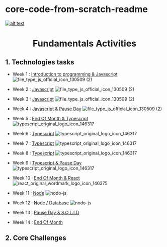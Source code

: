 
# core-code-from-scratch-readme
<a href="https://www.core-code.io/">

![alt text](https://uploads-ssl.webflow.com/5eb2f56932c3562feab232e3/5f73550d00249e7e96c9f3de_Logo.png 'corecodeio')

</a>

<h1 align="center">Fundamentals Activities</h1>

## 1. Technologies tasks

- Week 1 : [Introduction to programming & Javascript](https://github.com/JoseMiguel22/core-code-from-scratch-readme/blob/main/TASKS/WEEK%201.md)
![file_type_js_official_icon_130509 (2)](https://user-images.githubusercontent.com/108826299/182274886-d2213d13-1521-4df7-8ba6-5e428b8cbfe3.png)

- Week 2 : [Javascript](https://github.com/JoseMiguel22/core-code-from-scratch-readme/blob/main/TASKS/WEEK%202.md)
![file_type_js_official_icon_130509 (2)](https://user-images.githubusercontent.com/108826299/182274886-d2213d13-1521-4df7-8ba6-5e428b8cbfe3.png)

- Week 3 : [Javascript](src/technologies/2022/week03)
![file_type_js_official_icon_130509 (2)](https://user-images.githubusercontent.com/108826299/182274886-d2213d13-1521-4df7-8ba6-5e428b8cbfe3.png)

- Week 4 : [Javascript & Pause Day](src/technologies/2022/week04)
![file_type_js_official_icon_130509 (2)](https://user-images.githubusercontent.com/108826299/182274886-d2213d13-1521-4df7-8ba6-5e428b8cbfe3.png)

- Week 5 : [End Of Month & Typescript](src/technologies/2022/week05)
![typescript_original_logo_icon_146317](https://user-images.githubusercontent.com/108826299/182275149-5ac9a4c2-279a-4754-89f7-2d86eee941a8.png)

- Week 6 : [Typescript](src/technologies/2022/week06)
![typescript_original_logo_icon_146317](https://user-images.githubusercontent.com/108826299/182275149-5ac9a4c2-279a-4754-89f7-2d86eee941a8.png)

- Week 7 : [Typescript](src/technologies/2022/week07)
![typescript_original_logo_icon_146317](https://user-images.githubusercontent.com/108826299/182275149-5ac9a4c2-279a-4754-89f7-2d86eee941a8.png)

- Week 8 : [Typescript](src/technologies/2022/week08)
![typescript_original_logo_icon_146317](https://user-images.githubusercontent.com/108826299/182275149-5ac9a4c2-279a-4754-89f7-2d86eee941a8.png)

- Week 9 : [Typescript & Pause Day](src/technologies/2022/week09)
![typescript_original_logo_icon_146317](https://user-images.githubusercontent.com/108826299/182275149-5ac9a4c2-279a-4754-89f7-2d86eee941a8.png)

- Week 10 : [End Of Month & React](src/technologies/2022/week10)
![react_original_wordmark_logo_icon_146375](https://user-images.githubusercontent.com/108826299/182275396-7d0e19db-2d82-40ff-85dd-58c93dd25013.png)

- Week 11 : [Node](src/technologies/2022/week11)
![nodo-js](https://user-images.githubusercontent.com/108826299/182277541-8cef8c11-e4d5-4ebc-b7b7-5fc16914ad60.png)

- Week 12 : [Node / Database](src/technologies/2022/week12)
![nodo-js](https://user-images.githubusercontent.com/108826299/182277541-8cef8c11-e4d5-4ebc-b7b7-5fc16914ad60.png)

- Week 13 : [Pause Day & S.O.L.I.D](src/technologies/2022/week13)
- Week 14 : [End Of Month](src/technologies/2022/week14)

## 2. Core Challenges



